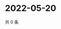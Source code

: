 # 2022-05-20

共 0 条

<!-- BEGIN WEIBO -->
<!-- 最后更新时间 Fri May 20 2022 23:18:29 GMT+0800 (China Standard Time) -->

<!-- END WEIBO -->
